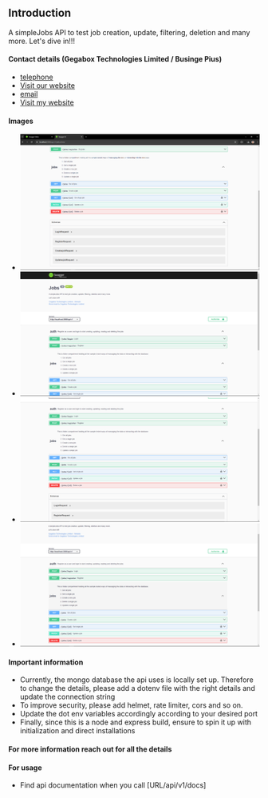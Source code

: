 ## Introduction
A simpleJobs  API to test job creation, update, filtering, deletion and many more.
Let's dive in!!!

#### Contact details (Gegabox Technologies Limited / Businge Pius)
- [telephone](tel:+1-641-233-9997)
- [Visit our website](https://www.gegabox.ug)
- [email](mailto:gegaboxtechnologies@gmail.com)
- [Visit my website](https://www.qixem.com)

#### Images
- ![image one](https://github.com/busingepius/jobs/blob/main/screenshots/Screenshot_1.png)
- ![image two](https://github.com/busingepius/jobs/blob/main/screenshots/Screenshot_2.png)
- ![image three](https://github.com/busingepius/jobs/blob/main/screenshots/Screenshot_3.png)
- ![image four](https://github.com/busingepius/jobs/blob/main/screenshots/Screenshot_4.png)


#### Important information
- Currently, the mongo database the api uses is locally set up. Therefore to change the details, please add a dotenv file with the right details and update the connection string
- To improve security, please add helmet, rate limiter, cors and so on.
- Update the dot env variables accordingly according to your desired port 
- Finally, since this is a node and express build, ensure to spin it up with initialization and direct installations

#### For more information reach out for all the details

#### For usage
- Find api documentation when you call [URL/api/v1/docs]
